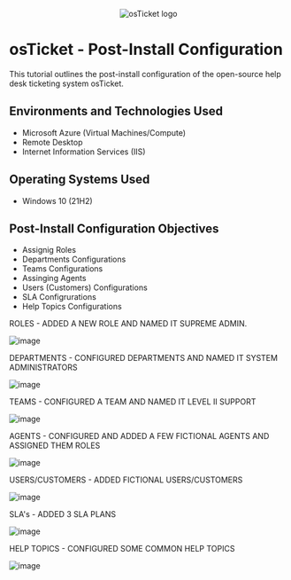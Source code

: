 <p align="center">
<img src="https://i.imgur.com/Clzj7Xs.png" alt="osTicket logo"/>
</p>

<h1>osTicket - Post-Install Configuration</h1>
This tutorial outlines the post-install configuration of the open-source help desk ticketing system osTicket.<br />





<h2>Environments and Technologies Used</h2>

- Microsoft Azure (Virtual Machines/Compute)
- Remote Desktop
- Internet Information Services (IIS)

<h2>Operating Systems Used </h2>

- Windows 10</b> (21H2)

<h2>Post-Install Configuration Objectives</h2>

- Assignig Roles
- Departments Configurations
- Teams Configurations
- Assinging Agents
- Users (Customers) Configurations
- SLA Configrurations
- Help Topics Configurations




ROLES - ADDED A NEW ROLE AND NAMED IT SUPREME ADMIN.

![image](https://github.com/elijahstrozier/post-install-config/assets/161254320/4a9e4d36-0ef7-49c9-8d34-84c5f810baae)


DEPARTMENTS - CONFIGURED DEPARTMENTS AND NAMED IT SYSTEM ADMINISTRATORS

![image](https://github.com/elijahstrozier/post-install-config/assets/161254320/1b996060-52fb-4eb6-a9ba-e0ade19a10a5)

TEAMS - CONFIGURED A TEAM AND NAMED IT LEVEL II SUPPORT

![image](https://github.com/elijahstrozier/post-install-config/assets/161254320/1b7cb5cf-accd-4e1d-8b0b-a6794a322b64)

AGENTS - CONFIGURED AND ADDED A FEW FICTIONAL AGENTS AND ASSIGNED THEM ROLES

![image](https://github.com/elijahstrozier/post-install-config/assets/161254320/88b7f38a-120e-47c8-9fb7-6ad0a89f1fab)

USERS/CUSTOMERS - ADDED FICTIONAL USERS/CUSTOMERS

![image](https://github.com/elijahstrozier/post-install-config/assets/161254320/b5195501-a8d2-4e1e-ba13-9e4f81878b01)

SLA's - ADDED 3 SLA PLANS

![image](https://github.com/elijahstrozier/post-install-config/assets/161254320/2fc8d908-361a-4ba7-af5b-8384267440fe)

HELP TOPICS - CONFIGURED SOME COMMON HELP TOPICS

![image](https://github.com/elijahstrozier/post-install-config/assets/161254320/50c39863-ce6d-41cb-8744-0e4bb5e63041)
